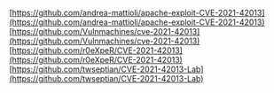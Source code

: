 [https://github.com/andrea-mattioli/apache-exploit-CVE-2021-42013](https://github.com/andrea-mattioli/apache-exploit-CVE-2021-42013)
[https://github.com/Vulnmachines/cve-2021-42013](https://github.com/Vulnmachines/cve-2021-42013)
[https://github.com/r0eXpeR/CVE-2021-42013](https://github.com/r0eXpeR/CVE-2021-42013)
[https://github.com/twseptian/CVE-2021-42013-Lab](https://github.com/twseptian/CVE-2021-42013-Lab)
